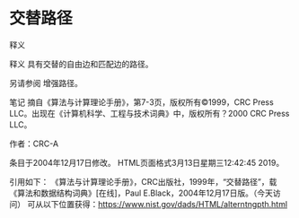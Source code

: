 # 交替路径


释义



释义
具有交替的自由边和匹配边的路径。



另请参阅
增强路径。



笔记
摘自《算法与计算理论手册》，第7-3页，版权所有©1999，CRC Press LLC。出现在《计算机科学、工程与技术词典》中，版权所有？2000 CRC Press LLC。


作者：CRC-A







条目于2004年12月17日修改。
HTML页面格式3月13日星期三12:42:45 2019。



引用如下：
《算法与计算理论手册》，CRC出版社，1999年，“交替路径”，载
《算法和数据结构词典》[在线]，Paul E.Black，2004年12月17日版。（今天访问）
可从以下位置获得：https://www.nist.gov/dads/HTML/alterntngpth.html